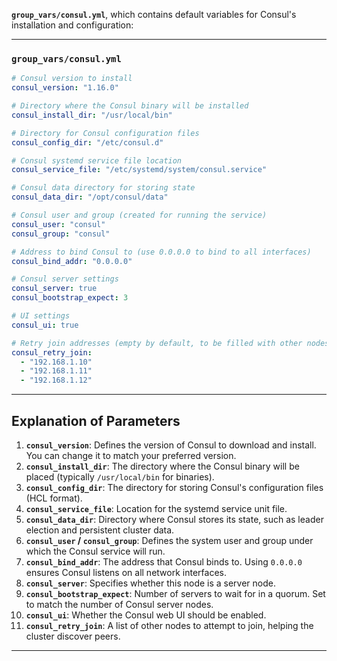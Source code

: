 **`group_vars/consul.yml`**, which contains default variables for Consul's installation and configuration:

---

### `group_vars/consul.yml`

```yaml
# Consul version to install
consul_version: "1.16.0"

# Directory where the Consul binary will be installed
consul_install_dir: "/usr/local/bin"

# Directory for Consul configuration files
consul_config_dir: "/etc/consul.d"

# Consul systemd service file location
consul_service_file: "/etc/systemd/system/consul.service"

# Consul data directory for storing state
consul_data_dir: "/opt/consul/data"

# Consul user and group (created for running the service)
consul_user: "consul"
consul_group: "consul"

# Address to bind Consul to (use 0.0.0.0 to bind to all interfaces)
consul_bind_addr: "0.0.0.0"

# Consul server settings
consul_server: true
consul_bootstrap_expect: 3

# UI settings
consul_ui: true

# Retry join addresses (empty by default, to be filled with other nodes)
consul_retry_join:
  - "192.168.1.10"
  - "192.168.1.11"
  - "192.168.1.12"
```

---

## Explanation of Parameters

1. **`consul_version`**: Defines the version of Consul to download and install. You can change it to match your preferred version.
2. **`consul_install_dir`**: The directory where the Consul binary will be placed (typically `/usr/local/bin` for binaries).
3. **`consul_config_dir`**: The directory for storing Consul's configuration files (HCL format).
4. **`consul_service_file`**: Location for the systemd service unit file.
5. **`consul_data_dir`**: Directory where Consul stores its state, such as leader election and persistent cluster data.
6. **`consul_user` / `consul_group`**: Defines the system user and group under which the Consul service will run.
7. **`consul_bind_addr`**: The address that Consul binds to. Using `0.0.0.0` ensures Consul listens on all network interfaces.
8. **`consul_server`**: Specifies whether this node is a server node.
9. **`consul_bootstrap_expect`**: Number of servers to wait for in a quorum. Set to match the number of Consul server nodes.
10. **`consul_ui`**: Whether the Consul web UI should be enabled.
11. **`consul_retry_join`**: A list of other nodes to attempt to join, helping the cluster discover peers.

---
